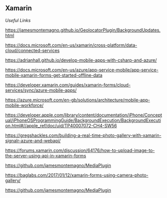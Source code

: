 
Xamarin
-------

*Useful Links*

https://jamesmontemagno.github.io/GeolocatorPlugin/BackgroundUpdates.html

https://docs.microsoft.com/en-us/xamarin/cross-platform/data-cloud/connected-services

https://adrianhall.github.io/develop-mobile-apps-with-csharp-and-azure/

https://docs.microsoft.com/en-us/azure/app-service-mobile/app-service-mobile-xamarin-forms-get-started-offline-data

https://developer.xamarin.com/guides/xamarin-forms/cloud-services/sync/azure-mobile-apps/

https://azure.microsoft.com/en-gb/solutions/architecture/mobile-app-mobile-workforce/

https://developer.apple.com/library/content/documentation/iPhone/Conceptual/iPhoneOSProgrammingGuide/BackgroundExecution/BackgroundExecution.html#//apple_ref/doc/uid/TP40007072-CH4-SW56

https://gregshackles.com/building-a-real-time-photo-gallery-with-xamarin-signalr-azure-and-webapi/

https://forums.xamarin.com/discussion/64176/how-to-upload-image-to-the-server-using-api-in-xamarin-forms

https://github.com/jamesmontemagno/MediaPlugin

https://baglabs.com/2017/01/12/xamarin-forms-using-camera-photo-gallery/

https://github.com/jamesmontemagno/MediaPlugin







